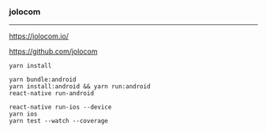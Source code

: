 ### jolocom
---
https://jolocom.io/

https://github.com/jolocom

```
yarn install

yarn bundle:android
yarn install:android && yarn run:android
react-native run-android

react-native run-ios --device
yarn ios
yarn test --watch --coverage
```

```
```

```
```
